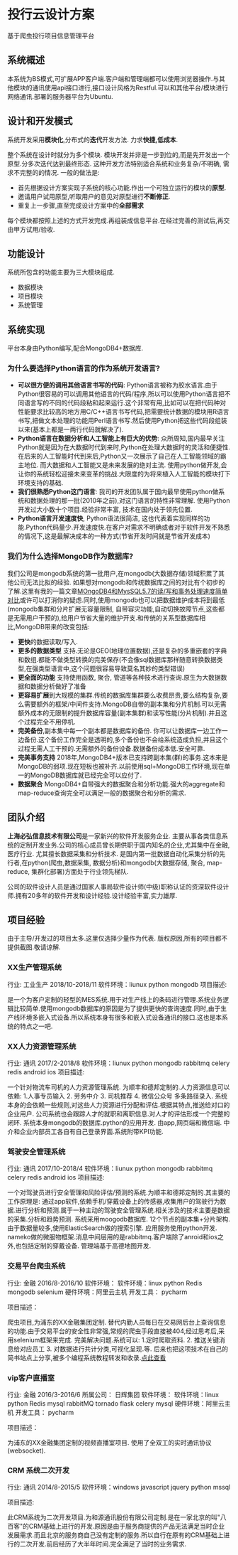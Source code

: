 # 投行云设计方案

基于爬虫投行项目信息管理平台

## 系统概述

本系统为BS模式,可扩展APP客户端.客户端和管理端都可以使用浏览器操作.与其他模块的通讯使用api接口进行,接口设计风格为Restful.可以和其他平台/模块进行网络通讯.部署的服务器平台为Ubuntu.

## 设计和开发模式

系统开发采用**模块化**,分布式的**迭代**开发方法. 力求**快捷,低成本**.

整个系统在设计时就分为多个模块. 模块开发并非是一步到位的,而是先开发出一个原型.分多次迭代达到最终形态.  这种开发方法特别适合系统和业务复杂/不明确, 需求不完整的的情况. 一般的做法是:

* 首先根据设计方案实现子系统的核心功能.作出一个可独立运行的模块的**原型**.
* 邀请用户试用原型,听取用户的意见对原型进行**不断修正**.
* 重复上一步骤,直至完成设计方案中的**全部需求**

每个模块都按照上述的方式开发完成.再组装成信息平台.在经过完善的测试后,再交由甲方试用/验收.
  
## 功能设计

系统所包含的功能主要为三大模块组成.

* 数据模块
* 项目模块
* 系统管理

## 系统实现

平台本身由Python编写,配合MongoDB4+数据库.

### 为什么要选择**Python语言**的作为系统开发语言?

* **可以很方便的调用其他语言书写的代码**: Python语言被称为胶水语言.由于Python很容易的可以调用其他语言的代码/程序,所以可以使用Python语言把不同语言写的不同的代码段粘和起来运行.这个非常有用,比如可以在把代码种对性能要求比较高的地方用C/C++语言书写代码,把需要统计数据的模块用R语言书写,把做文本处理的功能用Perl语言书写.然后使用Python把这些代码段组装以来(基本上都是一两行代码就解决了).
* **Python语言在数据分析和人工智能上有巨大的优势**: 众所周知,国内最早关注Python就是因为在大数据时代到来时,Python在处理大数据时的灵活和便捷性. 在后来的人工智能时代到来后,Python又一次展示了自己在人工智能领域的霸主地位. 而大数据和人工智能又是未来发展的绝对主流. 使用python做开发,会让你的系统轻松迎接未来变革的挑战.大限度的为将来植入人工智能的模块打下环境支持的基础.
* **我们很熟悉Python这门语言**: 我司的开发团队属于国内最早使用python做系统和数据处理的那一批(2010年之前),对这门语言的特性非常理解. 使用Python开发过大小数十个项目.经验非常丰富, 技术在国内处于领先位置.
* **Python语言开发速度快**, Python语法很简洁, 这也代表着实现同样的功能.Python代码量少.开发速度快.在客户对需求不明确或者对于软件开发不熟悉的情况下,这是最解决成本的一种方式(节省开发时间就是节省开发成本)

### 我们为什么选择**MongoDB**作为数据库?

我们公司是mongodb系统的第一批用户,在mongodb(大数据存储)领域积累了其他公司无法比拟的经验. 如果想对mongodb和传统数据库之间的对比有个初步的了解.这里有我的一篇文章[MOngoDB4和MysSQL5.7的读/写和事务处理速度简单对比](https://www.jianshu.com/p/d37705f24fbe)或许可以打消你的疑虑.同时,使用mongodb也可以把数据维护成本将到最低(mongodb集群和分片扩展无容量限制, 自带容灾功能,自动切换故障节点,这些都是无需用户干预的),给用户节省大量的维护开支.和传统的关系型数据库相比,MongoDB带来的改变包括:

* **更快**的数据读取/写入.
* **更多的数据类型** 支持.无论是GEO(地理位置数据),还是复杂的多重嵌套的字典和数组.都能不做类型转换的完美保存(不会像sql数据库那样随意转换数据类型,在强类型语言中,这个问题很容易导致莫名其妙的类型错误)
* **更全面的功能** 支持使用函数, 聚合, 管道等各种技术进行查询.原生为大数据数据和数据分析做好了准备
* **更容易扩展**到大规模的集群.传统的数据库集群要么收费昂贵,要么结构复杂,要么需要额外的框架/中间件支持.MongoDB自带的副本集和分片机制.可以无需额外成本的无限制的提升数据库容量(副本集群)和读写性能(分片机制).并且这个过程完全不用停机.
* **完美备份**,副本集中每一个副本都是数据库的备份. 你可以让数据库一边工作一边备份.这个备份工作完全是透明的,多个备份也不会给系统造成负担,并且这个过程无需人工干预的.无需额外的备份设备.数据备份成本低.安全可靠.
* **完美事务支持** 2018年,MongoDB4+版本已支持跨副本集(群)的事务.这本来是MongoDB的弱项.现在短板也被补齐.以前使用sql+MongoDB工作环境,现在单一的MongoDB数据库就已经完全可以应付了.
* **数据聚合** MongoDB4+自带强大的数据聚合和分析功能.强大的aggregate和map-reduce查询完全可以满足一般的数据聚合和分析的需求.

## 团队介绍

**上海必弘信息技术有限公司**是一家新兴的软件开发服务企业. 主要从事各类信息系统的定制开发业务.公司的核心成员曾长期供职于国内知名的企业,尤其集中在金融, 医疗行业. 尤其擅长数据采集和分析技术. 是国内第一批数据自动化采集分析的先行者,在python(爬虫,数据采集, 数据分析)和mongodb(大数据存储, 聚合, map-reduce, 集群化部署)方面处于行业领先梯队.

公司的软件设计人员是通过国家人事局软件设计师(中级)职称认证的资深软件设计师.拥有20多年的软件开发和设计经验.设计经验丰富,实力雄厚.

## 项目经验

由于主导/开发过的项目太多.这里仅选择少量作为代表. 版权原因,所有的项目都不提供截图.敬请谅解.

### XX生产管理系统

行业: 工业生产
2018/10-2018/11
软件环境：liunux python mongodb
项目描述:

是一个为客户定制的轻型的MES系统.用于对生产线上的条码进行管理.系统业务逻辑比较简单.使用mongodb数据库的原因是为了提供更快的查询速度.同时,由于生产线环境多嵌入式设备.所以系统本身有很多和嵌入式设备通讯的接口.这也是本系统的特点之一吧.

### XX人力资源管理系统

行业: 通讯
2017/2-2018/8
软件环境：liunux python mongodb rabbitmq celery redis android ios
项目描述:

一个针对物流车司机的人力资源管理系统. 为顺丰和德邦定制的.人力资源信息可以依赖: 1.人事专员输入 2. 劳务中介 3. 司机推荐 4. 微信公众号 多条路径录入.  系统本身的会依赖一些规则,对这些人力资源进行分配和评估.根据其特点,推送给对口的企业用户. 公司系统也会跟踪人才的就职和离职信息.对人才的评估形成一个完整的闭环. 系统本身mongodb的数据库.python的应用开发. 由app,网页端和微信端. 中介和企业内部员工各自有自己登录界面.系统附带KPI功能.

### 驾驶安全管理系统

行业: 通讯
2017/10-2018/4
软件环境：liunux python mongodb rabbitmq celery redis android ios
项目描述:

一个对驾驶员进行安全管理和风险评估/预测的系统.为顺丰和德邦定制的.其主要的工作原理是: 通过app软件,依赖手机/穿戴设备上的传感器,收集用户的驾驶行为数据.进行分析和预测.属于一种主动的驾驶安全管理系统.相关涉及的技术主要是数据的采集.分析和趋势预测. 系统采用moogodb数据库. 12个节点的副本集+分片架构. 由于数据量较多,使用ElasticSearch做的搜索引擎. 应用服务使用python开发. nameko做的微服物框架.消息中间层用的是rabbitmq.客户端除了anroid和ios之外,也包括定制的穿戴设备. 管理端基于高德地图开发.

### 交易平台爬虫系统

行业: 金融
2016/8-2016/10
软件环境： 软件环境：linux python Redis mongodb selenium
硬件环境：阿里云主机
开发工具： pycharm


项目描述：

爬虫项目,为浦东的XX金融集团定制. 替代内勤人员每日在交易网后台上查询信息的功能.由于交易平台的安全性非常强,常规的爬虫手段直接被404,经过思考后,采用selenium框架来完成. 完美解决问题.系统可以: 1.定时爬取资料. 2. 推送关键消息给对应员工 3. 对数据进行共计分类,可视化呈现.等. 后来也把这项技术在自己的简书站点上分享,被多个编程系统教程转发和收录.[点此查看](https://www.jianshu.com/p/2526c26f8ecd)

### vip客户直播室

行业: 金融
2016/3-2016/6
所属公司： 日辉集团
软件环境： 软件环境：linux python Redis mysql rabbitMQ tornado flask celery mysql
硬件环境：阿里云主机
开发工具： pycharm

项目描述：

为浦东的XX金融集团定制的视频直播室项目. 使用了全双工的实时通讯协议(websocket).

### CRM 系统二次开发

行业: 通讯
2014/8-2015/5
软件环境：windows javascript jquery python mssql

项目描述:

此CRM系统为二次开发项目.为和源通讯股份有限公司定制.是在一家北京的叫"八百客"的CRM基础上进行的开发.原因是由于服务商提供的产品无法满足当时企业发展需求.而且北京的服务商自己没有定制的服务.所以自行在原有的CRM基础上进行的二次开发.前后经历了大半年时间.完全满足了当时的业务需求.
